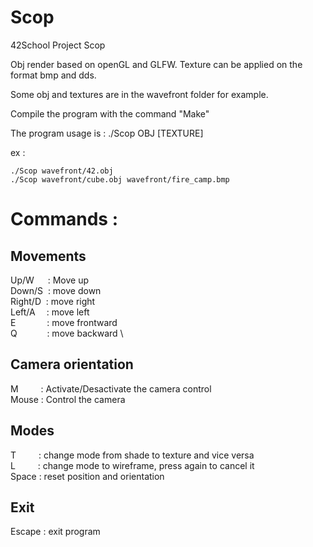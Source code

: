 # Scop
42School Project Scop

Obj render based on openGL and GLFW.
Texture can be applied on the format bmp and dds.

Some obj and textures are in the wavefront folder for example.

Compile the program with the command "Make"

The program usage is : ./Scop OBJ [TEXTURE]

ex :
```
./Scop wavefront/42.obj
./Scop wavefront/cube.obj wavefront/fire_camp.bmp
```

# Commands :
## Movements
Up/W &emsp; : Move up	\
Down/S&nbsp; : move down	\
Right/D &nbsp;: move right	\
Left/A&emsp; : move left	\
E &emsp;&emsp;&emsp; : move frontward	\
Q &emsp; &emsp; &nbsp; : move backward	\

## Camera orientation
M &emsp; &emsp;: Activate/Desactivate the camera control \
Mouse : Control the camera

## Modes
T &emsp;&emsp; : change mode from shade to texture and vice versa \
L &emsp;&emsp; : change mode to wireframe, press again to cancel it \
Space  : reset position and orientation

## Exit
Escape : exit program